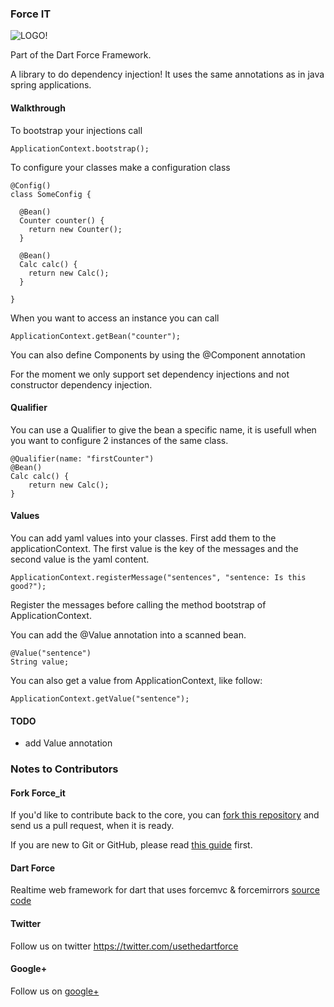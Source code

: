 ### Force IT ###

![LOGO!](https://raw.github.com/jorishermans/dart-force/master/resources/dart_force_logo.jpg)

Part of the Dart Force Framework.

A library to do dependency injection! It uses the same annotations as in java spring applications.

#### Walkthrough ####

To bootstrap your injections call

	ApplicationContext.bootstrap();
	
To configure your classes make a configuration class

	@Config()
	class SomeConfig {
	  
	  @Bean()
	  Counter counter() {
	    return new Counter();
	  }
	  
	  @Bean()
	  Calc calc() {
	    return new Calc();
	  }
	  
	}
	
When you want to access an instance you can call 

	ApplicationContext.getBean("counter");

You can also define Components by using the @Component annotation

For the moment we only support set dependency injections and not constructor dependency injection.

#### Qualifier ####

You can use a Qualifier to give the bean a specific name, it is usefull when you want to configure 2 instances of the same class. 

	@Qualifier(name: "firstCounter")
	@Bean()
	Calc calc() {
		return new Calc();
	}
	
#### Values ####

You can add yaml values into your classes.
First add them to the applicationContext. The first value is the key of the messages and the second value is the yaml content.

	ApplicationContext.registerMessage("sentences", "sentence: Is this good?");
	
Register the messages before calling the method bootstrap of ApplicationContext.

You can add the @Value annotation into a scanned bean.

	@Value("sentence")
	String value;

You can also get a value from ApplicationContext, like follow:

	ApplicationContext.getValue("sentence");

#### TODO ####

- add Value annotation

### Notes to Contributors ###

#### Fork Force_it ####

If you'd like to contribute back to the core, you can [fork this repository](https://help.github.com/articles/fork-a-repo) and send us a pull request, when it is ready.

If you are new to Git or GitHub, please read [this guide](https://help.github.com/) first.

#### Dart Force ####

Realtime web framework for dart that uses forcemvc & forcemirrors [source code](https://github.com/jorishermans/dart-force)

#### Twitter ####

Follow us on twitter https://twitter.com/usethedartforce

#### Google+ ####

Follow us on [google+](https://plus.google.com/111406188246677273707)